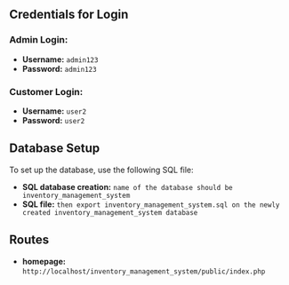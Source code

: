 ## Credentials for Login

### Admin Login:
- **Username:** `admin123`
- **Password:** `admin123`

### Customer Login:
- **Username:** `user2`
- **Password:** `user2`

## Database Setup

To set up the database, use the following SQL file:
- **SQL database creation:** `name of the database should be inventory_management_system`
- **SQL file:** `then export inventory_management_system.sql on the newly created inventory_management_system database`

## Routes
- **homepage:** `http://localhost/inventory_management_system/public/index.php`
